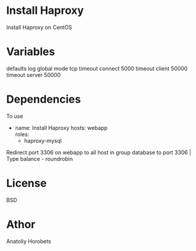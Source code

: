 # Install Haproxy

Install Haproxy on CentOS

# Variables

defaults
  log global
  mode tcp
  timeout connect 5000
  timeout client 50000
  timeout server 50000

# Dependencies

To use

- name: Install Haproxy
  hosts: webapp  
  roles: 
  - haproxy-mysql
  
Redirect port 3306 on webapp to all host in group database to port 3306 |
Type balance - roundrobin

# License 

BSD

# Athor

Anatoliy Horobets    

